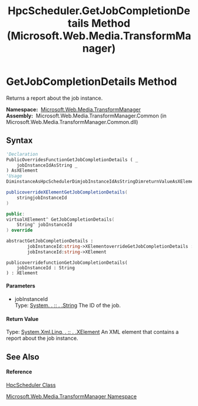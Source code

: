 ﻿---
title: HpcScheduler.GetJobCompletionDetails Method  (Microsoft.Web.Media.TransformManager)
TOCTitle: GetJobCompletionDetails Method
ms:assetid: M:Microsoft.Web.Media.TransformManager.HpcScheduler.GetJobCompletionDetails(System.String)
ms:mtpsurl: https://msdn.microsoft.com/en-us/library/microsoft.web.media.transformmanager.hpcscheduler.getjobcompletiondetails(v=VS.90)
ms:contentKeyID: 35521014
ms.date: 06/14/2012
mtps_version: v=VS.90
f1_keywords:
- Microsoft.Web.Media.TransformManager.HpcScheduler.GetJobCompletionDetails
dev_langs:
- CSharp
- JScript
- VB
- FSharp
- c++
api_location:
- Microsoft.Web.Media.TransformManager.Common.dll
api_name:
- Microsoft.Web.Media.TransformManager.HpcScheduler.GetJobCompletionDetails
api_type:
- Managed
topic_type:
- apiref
- kbSyntax
product_family_name: VS
ROBOTS: INDEX,FOLLOW
---

# GetJobCompletionDetails Method

Returns a report about the job instance.

**Namespace:**  [Microsoft.Web.Media.TransformManager](microsoft-web-media-transformmanager-namespace.md)  
**Assembly:**  Microsoft.Web.Media.TransformManager.Common (in Microsoft.Web.Media.TransformManager.Common.dll)

## Syntax

``` vb
'Declaration
PublicOverridesFunctionGetJobCompletionDetails ( _
    jobInstanceIdAsString _
) AsXElement
'Usage
DiminstanceAsHpcSchedulerDimjobInstanceIdAsStringDimreturnValueAsXElementreturnValue = instance.GetJobCompletionDetails(jobInstanceId)
```

``` csharp
publicoverrideXElementGetJobCompletionDetails(
    stringjobInstanceId
)
```

``` c++
public:
virtualXElement^ GetJobCompletionDetails(
    String^ jobInstanceId
) override
```

``` fsharp
abstractGetJobCompletionDetails : 
        jobInstanceId:string->XElementoverrideGetJobCompletionDetails : 
        jobInstanceId:string->XElement
```

``` jscript
publicoverridefunctionGetJobCompletionDetails(
    jobInstanceId : String
) : XElement
```

#### Parameters

  - jobInstanceId  
    Type: [System. . :: . .String](https://msdn.microsoft.com/en-us/library/s1wwdcbf\(v=vs.90\))  
    The ID of the job.  

#### Return Value

Type: [System.Xml.Linq. . :: . .XElement](https://msdn.microsoft.com/en-us/library/bb340098\(v=vs.90\))  
An XML element that contains a report about the job instance.  

## See Also

#### Reference

[HpcScheduler Class](hpcscheduler-class-microsoft-web-media-transformmanager.md)

[Microsoft.Web.Media.TransformManager Namespace](microsoft-web-media-transformmanager-namespace.md)

